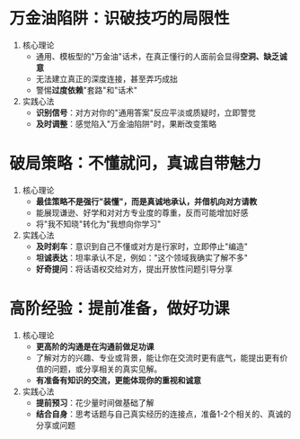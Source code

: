 # 万金油陷阱：识破技巧的局限性
1. 核心理论
	- 通用、模板型的"万金油"话术，在真正懂行的人面前会显得**空洞、缺乏诚意**
	- 无法建立真正的深度连接，甚至弄巧成拙
	- 警惕**过度依赖**"套路"和"话术"
2. 实践心法
	- **识别信号**：对方对你的"通用答案"反应平淡或质疑时，立即警觉
	- **及时调整**：感觉陷入"万金油陷阱"时，果断改变策略

# 破局策略：不懂就问，真诚自带魅力
1. 核心理论
	- **最佳策略不是强行"装懂"，而是真诚地承认，并借机向对方请教**
	- 能展现谦逊、好学和对对方专业度的尊重，反而可能增加好感
	- 将"我不知晓"转化为"我想向你学习"
2. 实践心法
	- **及时刹车**：意识到自己不懂或对方是行家时，立即停止"编造"
	- **坦诚表达**：坦率承认不足，例如："这个领域我确实了解不多"
	- **好奇提问**：将话语权交给对方，提出开放性问题引导分享

# 高阶经验：提前准备，做好功课
1. 核心理论
	- **更高阶的沟通是在沟通前做足功课**
	- 了解对方的兴趣、专业或背景，能让你在交流时更有底气，能提出更有价值的问题，或分享相关的真实见解。
	- **有准备有知识的交流，更能体现你的重视和诚意**
2. 实践心法
	- **提前预习**：花少量时间做基础了解
	- **结合自身**：思考话题与自己真实经历的连接点，准备1-2个相关的、真诚的分享或问题 